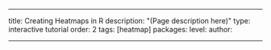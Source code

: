---

title: Creating Heatmaps in R
description: "(Page description here)"
type: interactive tutorial
order: 2
tags: [heatmap]
packages: 
level: 
author: 

---